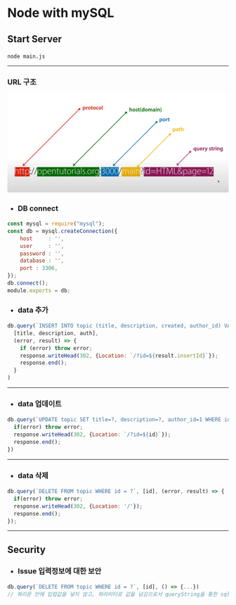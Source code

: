# Node with mySQL

## Start Server 
`node main.js`
***
### URL 구조 </br>
![img.png](img.png)

+ ### DB connect
```javascript
const mysql = require("mysql");
const db = mysql.createConnection({
    host     : '',
    user     : '',
    password : '',
    database : '',
    port : 3306,
});
db.connect();
module.exports = db;
```

+ ### data 추가 
```javascript
db.query(`INSERT INTO topic (title, description, created, author_id) VALUES (?, ?, Now(), ?)`,
  [title, description, auth],
  (error, result) => {
    if (error) throw error;
    response.writeHead(302, {Location: `/?id=${result.insertId}`});
    response.end();
  }
)
```
***
+ ### data 업데이트
```javascript
db.query(`UPDATE topic SET title=?, description=?, author_id=1 WHERE id=?`, [title, description, id], (error, result)=>{
  if(error) throw error;
  response.writeHead(302, {Location: `/?id=${id}`});
  response.end();
})
```
***
+ ### data 삭제 
```javascript
db.query(`DELETE FROM topic WHERE id = ?`, [id], (error, result) => {
  if(error) throw error;
  response.writeHead(302, {Location: '/'});
  response.end();
});
```
***
## Security
- ### Issue 입력정보에 대한 보안</br>

```javascript
db.query(`DELETE FROM topic WHERE id = ?`, [id], () => {...})
// 쿼리문 안에 입렵값을 넣지 않고, 파라미터로 값을 넘김으로서 queryString을 통한 sql-injection 보안
```
